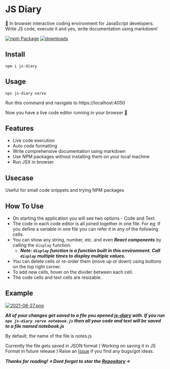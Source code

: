 # JS Diary 
📌 In browser interactive coding environment for JavaScript developers. Write JS code, execute it and yes, write documentation using markdown! 

[![npm Package](https://img.shields.io/npm/v/js-diary.svg)](https://www.npmjs.org/package/js-diary) 
[![downloads](https://img.shields.io/npm/dt/js-diary.svg)](http://npm-stat.com/charts.html?package=js-diary)

## Install
```
npm i js-diary
```

## Usage
```
npx js-diary serve
```

Run this command and navigate to https://localhost:4050

Now you have a live code editor running in your browser 🎉

## Features
* Live code execution
* Auto code formatting
* Write comprehensive documentation using markdown
* Use NPM packages without installing them on your local machine
* Run JSX in browser

## Usecase
Useful for small code snippets and trying NPM packages

## How To Use
* On starting the application you will see two options - Code and Text.
* The code in each code editor is all joined together in one file. For eg: If you define a variable in one file you can refer it in any of the following cells.
* You can show any string, number, etc. and even ***React components*** by calling the `display` function.
   *  ***Note: `display` function is a function built in this environment. Call `display` multiple times to display multiple values.***
* You can delete cells or re-order them (move up or down) using buttons on the top right corner.
* To add new cells, hover on the divider between each cell.
* The code cells and text cells are resizable.

## Example 
[![2021-08-27.png](https://i.postimg.cc/PJ3CZmqT/2021-08-27.png)](https://postimg.cc/ZvNYzv3M)


***All of your changes get saved to a file you opened [js-diary](https://www.npmjs.com/package/js-diary) with. If you run `npx js-diary serve notebook.js` then all your code and text will be saved to a file named notebook.js***

By default, the name of the file is notes.js

Currently the file gets saved in JSON format ( Working on saving it in JS Format in future release ) 
Raise an [Issue](https://github.com/karishmashuklaa/js-diary/issues) if you find any bugs/got ideas. 


***Thanks for reading! ⭐ Dont forget to star the [Repository](https://github.com/karishmashuklaa/js-diary) ⭐***


